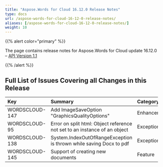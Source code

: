 ```yaml
---
title: "Aspose.Words for Cloud 16.12.0 Release Notes"
type: docs
url: /aspose-words-for-cloud-16-12-0-release-notes/
aliases: [/aspose-words-for-cloud-16-12-0-release-notes/]
weight: 10
---
```


{{% alert color="primary" %}} 

The page contains release notes for Aspose.Words for Cloud update 16.12.0 – [API Version 1.1](http://api.aspose.com/v1.1/swagger/ui/index)

{{% /alert %}} 
## **Full List of Issues Covering all Changes in this Release**

|**Key** |**Summary** |**Category** |
| :- | :- | :- |
|WORDSCLOUD-147 |Add ImageSaveOption "GraphicsQualityOptions" |Enhancement |
|WORDSCLOUD-95 |Error on split html: Object reference not set to an instance of an object |Exception |
|WORDSCLOUD-138 |System.IndexOutOfRangeException is thrown while saving Docx to pdf |Exception |
|WORDSCLOUD-145 |Support of creating new documents |Feature |

